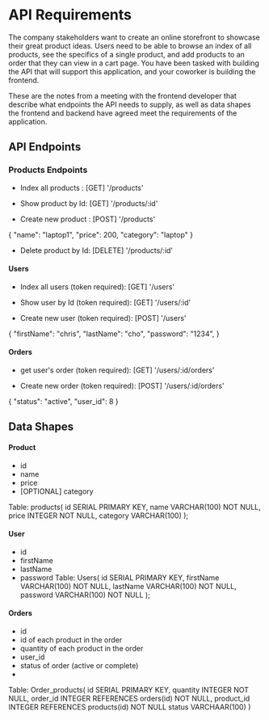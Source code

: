 # API Requirements
The company stakeholders want to create an online storefront to showcase their great product ideas. Users need to be able to browse an index of all products, see the specifics of a single product, and add products to an order that they can view in a cart page. You have been tasked with building the API that will support this application, and your coworker is building the frontend.

These are the notes from a meeting with the frontend developer that describe what endpoints the API needs to supply, as well as data shapes the frontend and backend have agreed meet the requirements of the application. 

## API Endpoints
### Products Endpoints
* Index all products : [GET] '/products'

* Show product by Id: [GET] '/products/:id'

* Create new product : [POST] '/products'

{ 
    "name": "laptop1",
    "price": 200,
    "category": "laptop" 
}

* Delete product by Id: [DELETE] '/products/:id'


#### Users
* Index all users (token required): [GET] '/users'

* Show user by Id (token required): [GET] '/users/:id'

* Create new user (token required): [POST] '/users'

{
    "firstName": "chris",
    "lastName": "cho",
    "password": "1234",
}


#### Orders
* get user's order (token required): [GET] '/users/:id/orders'


* Create new order (token required): [POST] '/users/:id/orders'

{
    "status": "active",
    "user_id": 8
}

## Data Shapes
#### Product
-  id
- name
- price
- [OPTIONAL] category

Table: products(
    id SERIAL PRIMARY KEY,
    name VARCHAR(100) NOT NULL,
    price INTEGER NOT NULL,
    category VARCHAR(100)
);
#### User
- id
- firstName
- lastName
- password
Table: Users(
    id SERIAL PRIMARY KEY,
    firstName VARCHAR(100) NOT NULL,
    lastName VARCHAR(100) NOT NULL,
    password VARCHAR(100) NOT NULL
);

#### Orders
- id
- id of each product in the order
- quantity of each product in the order
- user_id
- status of order (active or complete)
- 
Table: Order_products(
    id SERIAL PRIMARY KEY,
    quantity INTEGER NOT NULL,
    order_id INTEGER REFERENCES orders(id) NOT NULL,
    product_id INTEGER REFERENCES products(id) NOT NULL
    status VARCHAAR(100)
)
